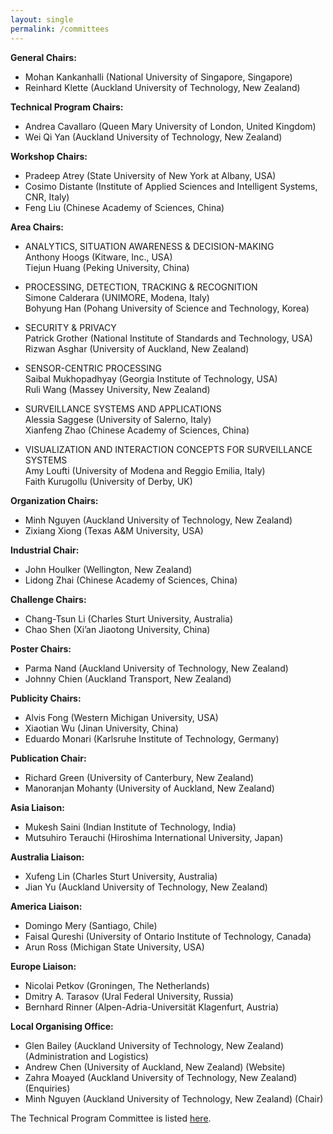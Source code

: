 ```yaml
---
layout: single
permalink: /committees
---
```

**General Chairs:**
- Mohan Kankanhalli (National University of Singapore, Singapore)
- Reinhard Klette (Auckland University of Technology, New Zealand)

**Technical Program Chairs:**
- Andrea Cavallaro (Queen Mary University of London, United Kingdom)
- Wei Qi Yan (Auckland University of Technology, New Zealand)

**Workshop Chairs:**
- Pradeep Atrey (State University of New York at Albany, USA)
- Cosimo Distante (Institute of Applied Sciences and Intelligent Systems, CNR, Italy)
- Feng Liu (Chinese Academy of Sciences, China)

**Area Chairs:**
- ANALYTICS, SITUATION AWARENESS & DECISION-MAKING<br/>
Anthony Hoogs (Kitware, Inc., USA)<br/>
Tiejun Huang (Peking University, China)

- PROCESSING, DETECTION, TRACKING & RECOGNITION<br/>
Simone Calderara (UNIMORE, Modena, Italy)<br/>
Bohyung Han (Pohang University of Science and Technology, Korea)

- SECURITY & PRIVACY<br/>
Patrick Grother (National Institute of Standards and Technology, USA)<br/>
Rizwan Asghar (University of Auckland, New Zealand)

- SENSOR-CENTRIC PROCESSING<br/>
Saibal Mukhopadhyay (Georgia Institute of Technology, USA)<br/>
Ruli Wang (Massey University, New Zealand)

- SURVEILLANCE SYSTEMS AND APPLICATIONS<br/>
Alessia Saggese (University of Salerno, Italy)<br/>
Xianfeng Zhao (Chinese Academy of Sciences, China)

- VISUALIZATION AND INTERACTION CONCEPTS FOR SURVEILLANCE SYSTEMS<br/>
Amy Loufti (University of Modena and Reggio Emilia, Italy)<br/>
Faith Kurugollu (University of Derby, UK)

**Organization Chairs:**
- Minh Nguyen (Auckland University of Technology, New Zealand)
- Zixiang Xiong (Texas A&M University, USA)

**Industrial Chair:**
- John Houlker (Wellington, New Zealand)
- Lidong Zhai (Chinese Academy of Sciences, China)

**Challenge Chairs:**
- Chang-Tsun Li (Charles Sturt University, Australia)
- Chao Shen (Xi’an Jiaotong University, China)

**Poster Chairs:**
- Parma Nand (Auckland University of Technology, New Zealand)
- Johnny Chien (Auckland Transport, New Zealand)

**Publicity Chairs:**
- Alvis Fong (Western Michigan University, USA)
- Xiaotian Wu (Jinan University, China)
- Eduardo Monari (Karlsruhe Institute of Technology, Germany)

**Publication Chair:**
- Richard Green (University of Canterbury, New Zealand)
- Manoranjan Mohanty (University of Auckland, New Zealand)

**Asia Liaison:**
- Mukesh Saini (Indian Institute of Technology, India)
- Mutsuhiro Terauchi (Hiroshima International University, Japan)

**Australia Liaison:**
- Xufeng Lin (Charles Sturt University, Australia)
- Jian Yu (Auckland University of Technology, New Zealand)

**America Liaison:**
- Domingo Mery (Santiago, Chile)
- Faisal Qureshi (University of Ontario Institute of Technology, Canada)
- Arun Ross (Michigan State University, USA)

**Europe Liaison:**
- Nicolai Petkov (Groningen, The Netherlands)
- Dmitry A. Tarasov (Ural Federal University, Russia)
- Bernhard Rinner (Alpen-Adria-Universität Klagenfurt, Austria)

**Local Organising Office:**
- Glen Bailey (Auckland University of Technology, New Zealand) (Administration and Logistics)
- Andrew Chen (University of Auckland, New Zealand) (Website)
- Zahra Moayed (Auckland University of Technology, New Zealand) (Enquiries)
- Minh Nguyen (Auckland University of Technology, New Zealand) (Chair)

The Technical Program Committee is listed <a href="/reviewers">here</a>.